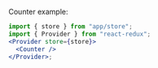 Counter example:

```jsx
import { store } from "app/store";
import { Provider } from "react-redux";
<Provider store={store}>
  <Counter />
</Provider>;
```

